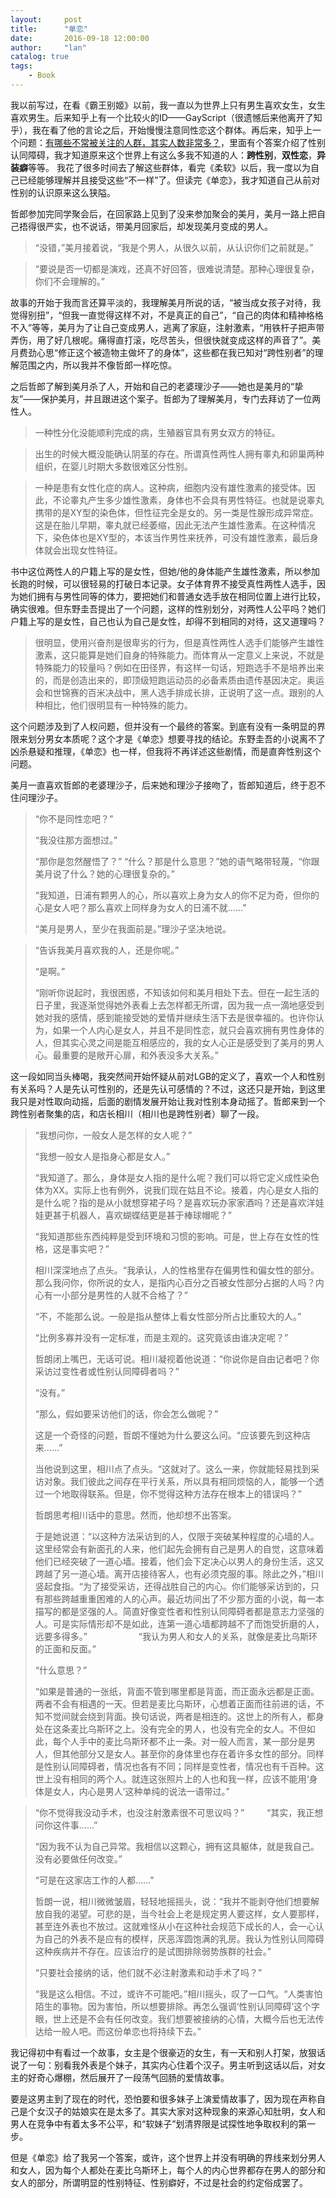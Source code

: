 ```yaml
---
layout:     post
title:      "单恋"
date:       2016-09-18 12:00:00
author:     "lan"
catalog: true
tags:
    - Book
---
```


我以前写过，在看《霸王别姬》以前，我一直以为世界上只有男生喜欢女生，女生喜欢男生。后来知乎上有一个比较火的ID——GayScript（很遗憾后来他离开了知乎），我在看了他的言论之后，开始慢慢注意同性恋这个群体。再后来，知乎上一个问题：[有哪些不常被关注的人群，其实人数非常多？](https://www.zhihu.com/question/22374817)，里面有个答案介绍了性别认同障碍，我才知道原来这个世界上有这么多我不知道的人：**跨性别**，**双性恋**，**异装癖**等等。
我花了很多时间去了解这些群体，看完《柔软》以后，我一度以为自己已经能够理解并且接受这些“不一样”了。但读完《单恋》，我才知道自己从前对性别的认识原来这么狭隘。

哲郎参加完同学聚会后，在回家路上见到了没来参加聚会的美月，美月一路上把自己捂得很严实，也不说话，带美月回家后，却发现美月变成的男人。
> “没错，”美月接着说，“我是个男人，从很久以前，从认识你们之前就是。”

>“要说是否一切都是演戏，还真不好回答，很难说清楚。那种心理很复杂，你们不会理解的。”

故事的开始于我而言还算平淡的，我理解美月所说的话，“被当成女孩子对待，我觉得别扭”，“但我一直觉得这样不对，不是真正的自己”，“自己的肉体和精神格格不入”等等，美月为了让自己变成男人，逃离了家庭，注射激素，“用铁杆子把声带弄伤，用了好几根呢。痛得直打滚，吃尽苦头，但很快就变成这样的声音了”。美月费劲心思“修正这个被造物主做坏了的身体”，这些都在我已知对“跨性别者”的理解范围之内，所以我并不像哲郎一样吃惊。

之后哲郎了解到美月杀了人，开始和自己的老婆理沙子——她也是美月的“挚友”——保护美月，并且跟进这个案子。哲郎为了理解美月，专门去拜访了一位两性人。
>一种性分化没能顺利完成的病，生殖器官具有男女双方的特征。

>出生的时候大概没能确认阴茎的存在。所谓真性两性人拥有睾丸和卵巢两种组织，在婴儿时期大多数很难区分性别。

>一种是患有女性化症的病人。这种病，细胞内没有雄性激素的接受体。因此，不论睾丸产生多少雄性激素，身体也不会具有男性特征。也就是说睾丸携带的是XY型的染色体，但性征完全是女的。另一类是性腺形成异常症。这是在胎儿早期，睾丸就已经萎缩，因此无法产生雄性激素。在这种情况下，染色体也是XY型的，本该当作男性来抚养，可没有雄性激素，最后身体就会出现女性特征。

书中这位两性人的户籍上写的是女性，但她/他的身体能产生雄性激素，所以参加长跑的时候，可以很轻易的打破日本记录。女子体育界不接受真性两性人选手，因为她们拥有与男性同等的体力，要把她们和普通女选手放在相同位置上进行比较，确实很难。但东野圭吾提出了一个问题，这样的性别划分，对两性人公平吗？她们户籍上写的是女性，自己也认为自己是女性，却得不到相同的对待，这又道理吗？
>很明显，使用兴奋剂是很卑劣的行为，但是真性两性人选手们能够产生雄性激素，这只能算是她们自身的特殊能力。而体育从一定意义上来说，不就是特殊能力的较量吗？例如在田径界，有这样一句话，短跑选手不是培养出来的，而是创造出来的，即顶级短跑运动员的必备素质由遗传基因决定。奥运会和世锦赛的百米决战中，黑人选手排成长排，正说明了这一点。跟别的人种相比，他们很明显有一种特殊的能力。

这个问题涉及到了人权问题，但并没有一个最终的答案。到底有没有一条明显的界限来划分男女本质呢？这个才是《单恋》想要寻找的结论。东野圭吾的小说离不了凶杀悬疑和推理，《单恋》也一样，但我将不再详述这些剧情，而是直奔性别这个问题。

美月一直喜欢哲郎的老婆理沙子，后来她和理沙子接吻了，哲郎知道后，终于忍不住问理沙子。

>“你不是同性恋吧？”
>
>“我没往那方面想过。”
>
>“那你是忽然醒悟了？”
>“什么？那是什么意思？”她的语气略带轻蔑，“你跟美月说了什么？她的心理很复杂的。”
>
>“我知道，日浦有颗男人的心，所以喜欢上身为女人的你不足为奇，但你的心是女人吧？那么喜欢上同样身为女人的日浦不就……”
>
>“美月是男人，至少在我面前是。”理沙子坚决地说。

>“告诉我美月喜欢我的人，还是你呢。”
>
>“是啊。”
>
>“刚听你说起时，我很困惑，不知该如何和美月相处下去。但在一起生活的日子里，我逐渐觉得她外表看上去怎样都无所谓，因为我一点一滴地感受到她对我的感情，感到能接受她的爱情并继续生活下去是很幸福的。也许你认为，如果一个人内心是女人，并且不是同性恋，就只会喜欢拥有男性身体的人，但其实心灵之间是能互相感应的，我的女人心正是感受到了美月的男人心。最重要的是敞开心扉，和外表没多大关系。”

这一段如同当头棒喝，我突然间开始怀疑从前对LGB的定义了，喜欢一个人和性别有关系吗？人是先认可性别的，还是先认可感情的？不过，这还只是开始，到这里我只是对性取向动摇，后面的剧情发展开始让我对性别本身动摇了。哲郎来到一个跨性别者聚集的店，和店长相川（相川也是跨性别者）聊了一段。　

>“我想问你，一般女人是怎样的女人呢？”　　
>
>“我想一般女人是指身心都是女人。”　　
>
>“我知道了。那么，身体是女人指的是什么呢？我们可以将它定义成性染色体为XX。实际上也有例外，说我们现在姑且不论。接着，内心是女人指的是什么呢？指的是从小就想穿裙子吗？是喜欢玩办家家酒吗？还是喜欢洋娃娃更甚于机器人，喜欢蝴蝶结更是甚于棒球帽呢？”　　
>
>“我知道那些东西纯粹是受到环境和习惯的影响。可是，世上存在女性的性格，这是事实吧？”　　
>
>相川深深地点了点头。“我承认，人的性格里存在偏男性和偏女性的部分。那么我问你，你所说的女人，是指内心百分之百被女性部分占据的人吗？内心有一小部分是男性的人就不合格了？”
>
>“不，不能那么说。一般是指从整体上看女性部分所占比重较大的人。”　　
>
>“比例多寡并没有一定标准，而是主观的。这究竟该由谁决定呢？”　
>
>哲朗闭上嘴巴，无话可说。相川凝视着他说道：“你说你是自由记者吧？你采访过变性者或性别认同障碍者吗？”　　
>
>“没有。”　　
>
>“那么，假如要采访他们的话，你会怎么做呢？”　　
>
>这是一个奇怪的问题，哲朗不懂她为什么要这么问。“应该要先到这种店来……”　　
>
>当他说到这里，相川点了点头。“这就对了。这么一来，你就能轻易找到采访对象。我们彼此之间存在平行关系，所以具有相同烦恼的人，能够一个透过一个地取得联系。但是，你不觉得这种方法存在根本上的错误吗？”　　
>
>哲朗思考相川话中的意思。然而，他却想不出答案。
>
>于是她说道：“以这种方法采访到的人，仅限于突破某种程度的心墙的人。这里经常会有新面孔的人来，他们起先会拥有自己是男人的自觉，这意味着他们已经突破了一道心墙。接着，他们会下定决心以男人的身份生活，这又跨越了另一道心墙。离开店接待客人，也有必须克服的事。除此之外，”相川竖起食指。“为了接受采访，还得战胜自己的内心。你们能够采访到的，只有那些跨越重重困难的人的心声。最近坊间出了不少那方面的小说，每一本描写的都是坚强的人。简直好像变性者和性别认同障碍者都是意志力坚强的人。可是实际情形却不是如此，连第一道心墙都跨越不了而饱受折磨的人，远要多得多。”　　
　
　　
>“我认为男人和女人的关系，就像是麦比乌斯环的正面和反面。”　　
>
>“什么意思？”　　
>
>“如果是普通的一张纸，背面不管到哪里都是背面，而正面永远都是正面。两者不会有相遇的一天。但若是麦比乌斯环，心想着正面而往前进的话，不知不觉间就会绕到背面。换句话说，两者是相连的。这世上的所有人，都身处在这条麦比乌斯环之上。没有完全的男人，也没有完全的女人。不但如此，每个人手中的麦比乌斯环都不止一条。对一般人而言，某一部分是男人，但其他部分又是女人。甚至你的身体里也存在着许多女性的部分。同样是性别认同障碍者，情况也各有不同；同样是变性者，情况也有千百种。这世上没有相同的两个人。就连这张照片上的人也和我一样，应该不能用‘身体是女人，内心是男人’这种单纯的说法一语带过。”　　

>“你不觉得我没动手术，也没注射激素很不可思议吗？”　
>　
>“其实，我正想问你这件事……”　　
>
>“因为我不认为自己异常。我相信以这颗心，拥有这具躯体，就是我自己。没有必要做任何改变。”　　
>
>“可是在这家店工作的人都……”　　
>
>哲朗一说，相川微微皱眉，轻轻地摇摇头，说：“我并不能剥夺他们想要解放自我的渴望。可悲的是，当今社会上老是规定男人要这样，女人要那样，甚至连外表也不放过。这就难怪从小在这种社会规范下成长的人，会一心认为自己的外表不是应有的模样，厌恶浑圆饱满的乳房。我认为性别认同障碍这种疾病并不存在。应该治疗的是试图排除弱势族群的社会。”　　
>
>“只要社会接纳的话，他们就不必注射激素和动手术了吗？”　　
>
>“我是这么相信。不过，或许不可能吧。”相川摇头，叹了一口气。“人类害怕陌生的事物。因为害怕，所以想要排除。再怎么强调‘性别认同障碍’这个字眼，世上还是不会有任何改变。我们想要被接纳的心情，大概今后也无法传达给一般人吧。而这份单恋也将持续下去。”

我记得初中有看过一个故事，女主是个很豪迈的女生，有一天和别人打架，放狠话说了一句：别看我外表是个妹子，其实内心住着个汉子。男主听到这话以后，对女主的好奇心爆棚，然后展开了一段荡气回肠的爱情故事。

要是这男主到了现在的时代，恐怕要和很多妹子上演爱情故事了，因为现在声称自己是个女汉子的姑娘实在是太多了。其实大家对这种现象的来源心知肚明，女人和男人在竞争中有着太多不公平，和“软妹子”划清界限是试探性地争取权利的第一步。

但是《单恋》给了我另一个答案，或许，这个世界上并没有明确的界线来划分男人和女人，因为每个人都处在麦比乌斯环上，每个人的内心世界都存在男人的部分和女人的部分，所谓明显的性别特征、性别癖好，不过是社会的约定俗成罢了。
